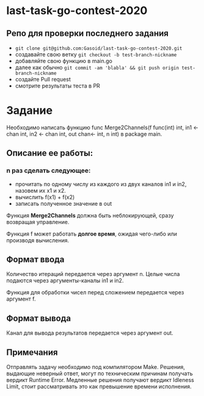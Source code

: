 # last-task-go-contest-2020
## Репо для проверки последнего задания

- `git clone git@github.com:Gasoid/last-task-go-contest-2020.git`
- создавайте свою ветку `git checkout -b test-branch-nickname`
- добавляйте свою функцию в main.go
- далее как обычно `git commit -am 'blabla' && git push origin test-branch-nickname`
- создайте Pull request
- смотрите результаты теста в PR


# Задание

Необходимо написать функцию func Merge2Channels(f func(int) int, in1 <-chan int, in2 <- chan int, out chan<- int, n int) в package main. 

## Описание ее работы: 
### n раз сделать следующее:
- прочитать по одному числу из каждого из двух каналов in1 и in2, назовем их x1 и x2.
- вычислить f(x1) + f(x2)
- записать полученное значение в out

Функция **Merge2Channels** должна быть неблокирующей, сразу возвращая управление.

Функция f может работать **долгое время**, ожидая чего-либо или производя вычисления.

## Формат ввода

Количество итераций передается через аргумент n.
Целые числа подаются через аргументы-каналы in1 и in2.

Функция для обработки чисел перед сложением передается через аргумент f.

## Формат вывода

Канал для вывода результатов передается через аргумент out.


## Примечания

Отправлять задачу необходимо под компилятором Make. Решения, выдающие неверный ответ, могут по техническим причинам получать вердикт Runtime Error. Медленные решения получают вердикт Idleness Limit, стоит рассматривать это как превышение времени исполнения.

